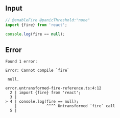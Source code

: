 
## Input

```javascript
// @enableFire @panicThreshold:"none"
import {fire} from 'react';

console.log(fire == null);

```


## Error

```
Found 1 error:

Error: Cannot compile `fire`

 null.

error.untransformed-fire-reference.ts:4:12
  2 | import {fire} from 'react';
  3 |
> 4 | console.log(fire == null);
    |             ^^^^ Untransformed `fire` call
  5 |
```
          
      
